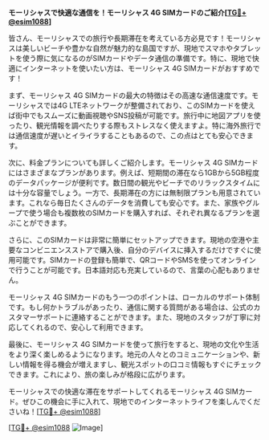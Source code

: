 **モーリシャスで快適な通信を！モーリシャス 4G SIMカードのご紹介[[TG💪+ @esim1088](https://t.me/s/esim1088)]**

皆さん、モーリシャスでの旅行や長期滞在を考えている方必見です！モーリシャスは美しいビーチや豊かな自然が魅力的な島国ですが、現地でスマホやタブレットを使う際に気になるのがSIMカードやデータ通信の準備です。特に、現地で快適にインターネットを使いたい方は、モーリシャス 4G SIMカードがおすすめです！

まず、モーリシャス 4G SIMカードの最大の特徴はその高速な通信速度です。モーリシャスでは4G LTEネットワークが整備されており、このSIMカードを使えば街中でもスムーズに動画視聴やSNS投稿が可能です。旅行中に地図アプリを使ったり、観光情報を調べたりする際もストレスなく使えますよ。特に海外旅行では通信速度が遅いとイライラすることもあるので、この点はとても安心できます。

次に、料金プランについても詳しくご紹介します。モーリシャス 4G SIMカードにはさまざまなプランがあります。例えば、短期間の滞在なら1GBから5GB程度のデータパッケージが便利です。数日間の観光やビーチでのリラックスタイムには十分な容量でしょう。一方で、長期滞在の方には無制限プランも用意されています。これなら毎日たくさんのデータを消費しても安心です。また、家族やグループで使う場合も複数枚のSIMカードを購入すれば、それぞれ異なるプランを選ぶことができます。

さらに、このSIMカードは非常に簡単にセットアップできます。現地の空港や主要なコンビニエンスストアで購入後、自分のデバイスに挿入するだけですぐに使用可能です。SIMカードの登録も簡単で、QRコードやSMSを使ってオンラインで行うことが可能です。日本語対応も充実しているので、言葉の心配もありません。

モーリシャス 4G SIMカードのもう一つのポイントは、ローカルのサポート体制です。もし何かトラブルがあったり、通信に関する質問がある場合は、公式のカスタマーサポートに連絡することができます。また、現地のスタッフが丁寧に対応してくれるので、安心して利用できます。

最後に、モーリシャス 4G SIMカードを使って旅行をすると、現地の文化や生活をより深く楽しめるようになります。地元の人々とのコミュニケーションや、新しい情報を得る機会が増えますし、観光スポットの口コミ情報もすぐにチェックできます。これにより、旅の楽しみが格段に広がります。

モーリシャスでの快適な滞在をサポートしてくれるモーリシャス 4G SIMカード。ぜひこの機会に手に入れて、現地でのインターネットライフを楽しんでくださいね！[[TG💪+ @esim1088](https://t.me/s/esim1088)]

[[TG💪+ @esim1088](https://t.me/s/esim1088) ![Image](https://i.postimg.cc/Y0z9fWf4/image.png)]